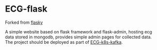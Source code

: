 # ECG-flask

Forked from [flasky](https://github.com/miguelgrinberg/flasky)

A simple website based on flask framework and flask-admin, hosting ecg data stored in mongodb, provides simple admin pages for collected data. The project should be deployed as part of [ECG-k8s-kafka](https://github.com/siyizheng9/ECG-k8s-kafka).
